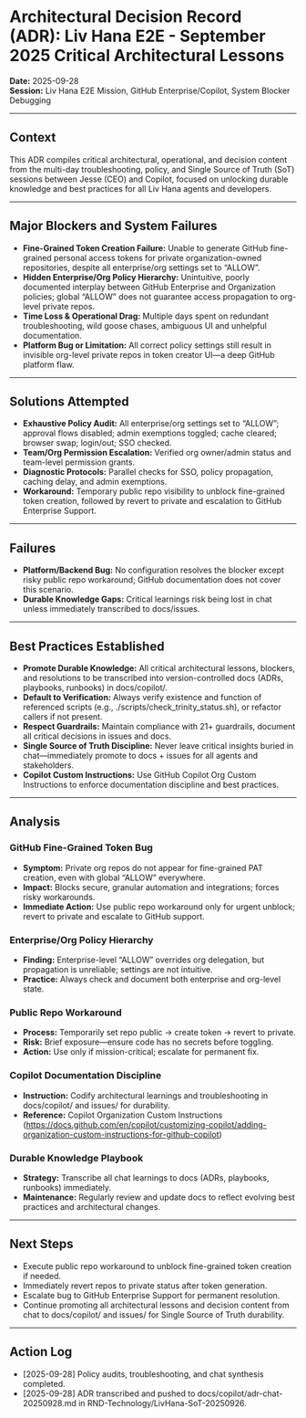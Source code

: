 # Architectural Decision Record (ADR): Liv Hana E2E - September 2025 Critical Architectural Lessons

**Date:** 2025-09-28  
**Session:** Liv Hana E2E Mission, GitHub Enterprise/Copilot, System Blocker Debugging

---

## Context

This ADR compiles critical architectural, operational, and decision content from the multi-day troubleshooting, policy, and Single Source of Truth (SoT) sessions between Jesse (CEO) and Copilot, focused on unlocking durable knowledge and best practices for all Liv Hana agents and developers.

---

## Major Blockers and System Failures

- **Fine-Grained Token Creation Failure:** Unable to generate GitHub fine-grained personal access tokens for private organization-owned repositories, despite all enterprise/org settings set to “ALLOW”.  
- **Hidden Enterprise/Org Policy Hierarchy:** Unintuitive, poorly documented interplay between GitHub Enterprise and Organization policies; global “ALLOW” does not guarantee access propagation to org-level private repos.
- **Time Loss & Operational Drag:** Multiple days spent on redundant troubleshooting, wild goose chases, ambiguous UI and unhelpful documentation.  
- **Platform Bug or Limitation:** All correct policy settings still result in invisible org-level private repos in token creator UI—a deep GitHub platform flaw.

---

## Solutions Attempted

- **Exhaustive Policy Audit:** All enterprise/org settings set to “ALLOW”; approval flows disabled; admin exemptions toggled; cache cleared; browser swap; login/out; SSO checked.
- **Team/Org Permission Escalation:** Verified org owner/admin status and team-level permission grants.
- **Diagnostic Protocols:** Parallel checks for SSO, policy propagation, caching delay, and admin exemptions.
- **Workaround:** Temporary public repo visibility to unblock fine-grained token creation, followed by revert to private and escalation to GitHub Enterprise Support.

---

## Failures

- **Platform/Backend Bug:** No configuration resolves the blocker except risky public repo workaround; GitHub documentation does not cover this scenario.
- **Durable Knowledge Gaps:** Critical learnings risk being lost in chat unless immediately transcribed to docs/issues.

---

## Best Practices Established

- **Promote Durable Knowledge:** All critical architectural lessons, blockers, and resolutions to be transcribed into version-controlled docs (ADRs, playbooks, runbooks) in docs/copilot/.
- **Default to Verification:** Always verify existence and function of referenced scripts (e.g., ./scripts/check_trinity_status.sh), or refactor callers if not present.
- **Respect Guardrails:** Maintain compliance with 21+ guardrails, document all critical decisions in issues and docs.
- **Single Source of Truth Discipline:** Never leave critical insights buried in chat—immediately promote to docs + issues for all agents and stakeholders.
- **Copilot Custom Instructions:** Use GitHub Copilot Org Custom Instructions to enforce documentation discipline and best practices.

---

## Analysis

### GitHub Fine-Grained Token Bug

- **Symptom:** Private org repos do not appear for fine-grained PAT creation, even with global “ALLOW” everywhere.
- **Impact:** Blocks secure, granular automation and integrations; forces risky workarounds.
- **Immediate Action:** Use public repo workaround only for urgent unblock; revert to private and escalate to GitHub support.

### Enterprise/Org Policy Hierarchy

- **Finding:** Enterprise-level “ALLOW” overrides org delegation, but propagation is unreliable; settings are not intuitive.
- **Practice:** Always check and document both enterprise and org-level state.

### Public Repo Workaround

- **Process:** Temporarily set repo public → create token → revert to private.
- **Risk:** Brief exposure—ensure code has no secrets before toggling.
- **Action:** Use only if mission-critical; escalate for permanent fix.

### Copilot Documentation Discipline

- **Instruction:** Codify architectural learnings and troubleshooting in docs/copilot/ and issues/ for durability.
- **Reference:** Copilot Organization Custom Instructions (https://docs.github.com/en/copilot/customizing-copilot/adding-organization-custom-instructions-for-github-copilot)

### Durable Knowledge Playbook

- **Strategy:** Transcribe all chat learnings to docs (ADRs, playbooks, runbooks) immediately.
- **Maintenance:** Regularly review and update docs to reflect evolving best practices and architectural changes.

---

## Next Steps

- Execute public repo workaround to unblock fine-grained token creation if needed.
- Immediately revert repos to private status after token generation.
- Escalate bug to GitHub Enterprise Support for permanent resolution.
- Continue promoting all architectural lessons and decision content from chat to docs/copilot/ and issues/ for Single Source of Truth durability.

---

## Action Log

- [2025-09-28] Policy audits, troubleshooting, and chat synthesis completed.
- [2025-09-28] ADR transcribed and pushed to docs/copilot/adr-chat-20250928.md in RND-Technology/LivHana-SoT-20250926.
<!-- Last verified: 2025-10-02 -->

